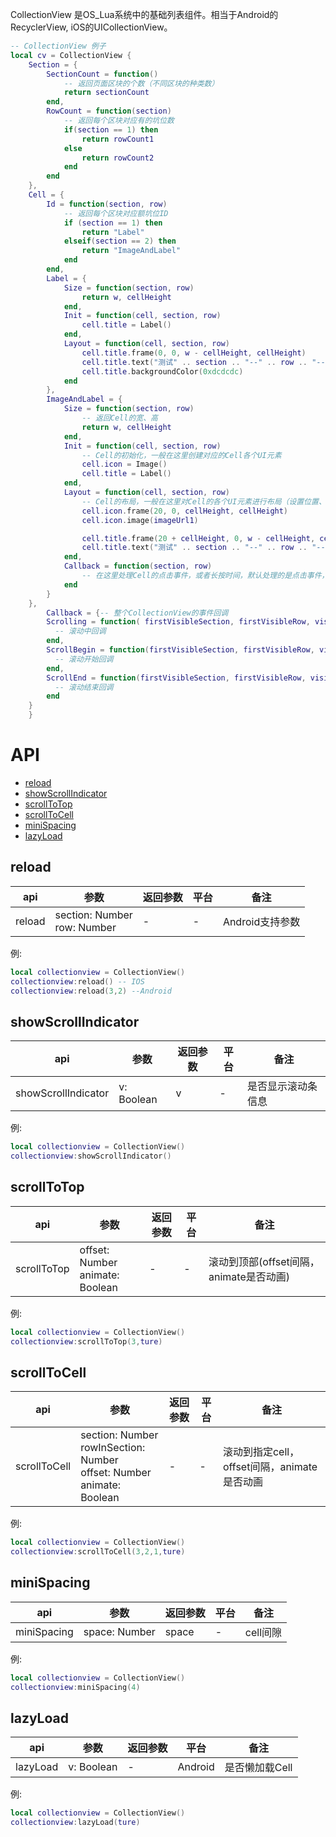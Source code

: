 CollectionView 是OS_Lua系统中的基础列表组件。相当于Android的RecyclerView, iOS的UICollectionView。


```lua
-- CollectionView 例子
local cv = CollectionView {
    Section = {
        SectionCount = function()
            -- 返回页面区块的个数（不同区块的种类数）
            return sectionCount
        end,
        RowCount = function(section)
            -- 返回每个区块对应有的坑位数
            if(section == 1) then
                return rowCount1
            else
                return rowCount2
            end
        end
    },
    Cell = {
        Id = function(section, row)
            -- 返回每个区块对应额坑位ID
            if (section == 1) then
                return "Label"
            elseif(section == 2) then
                return "ImageAndLabel"
            end
        end,
        Label = {
            Size = function(section, row)
                return w, cellHeight
            end,
            Init = function(cell, section, row)
                cell.title = Label()
            end,
            Layout = function(cell, section, row)
                cell.title.frame(0, 0, w - cellHeight, cellHeight)
                cell.title.text("测试" .. section .. "--" .. row .. "--" .. rowTitle)
                cell.title.backgroundColor(0xdcdcdc)
            end
        },
        ImageAndLabel = {
            Size = function(section, row)
                -- 返回Cell的宽、高
                return w, cellHeight
            end,
            Init = function(cell, section, row)
                -- Cell的初始化，一般在这里创建对应的Cell各个UI元素
                cell.icon = Image()
                cell.title = Label()
            end,
            Layout = function(cell, section, row)
                -- Cell的布局，一般在这里对Cell的各个UI元素进行布局（设置位置、内容）
                cell.icon.frame(20, 0, cellHeight, cellHeight)
                cell.icon.image(imageUrl1)

                cell.title.frame(20 + cellHeight, 0, w - cellHeight, cellHeight)
                cell.title.text("测试" .. section .. "--" .. row .. "--" .. rowTitle)
            end,
            Callback = function(section, row)
                -- 在这里处理Cell的点击事件，或者长按时间，默认处理的是点击事件，长按时间需要定义Callback为表                
            end
        }
    },
        Callback = {-- 整个CollectionView的事件回调
        Scrolling = function( firstVisibleSection, firstVisibleRow, visibleCellCount )
          -- 滚动中回调
        end,
        ScrollBegin = function(firstVisibleSection, firstVisibleRow, visibleCellCount )
          -- 滚动开始回调
        end,
        ScrollEnd = function(firstVisibleSection, firstVisibleRow, visibleCellCount )
          -- 滚动结束回调
        end
    }
    }
```


# API

* [reload ](#reload )
* [showScrollIndicator](#showScrollIndicator )
* [scrollToTop](#scrollToTop)
* [scrollToCell](#scrollToCell)
* [miniSpacing](#miniSpacing)
* [lazyLoad](#lazyLoad)


## reload
| api  |参数   |返回参数   |平台   |备注|
| ------------ | ------------ | ------------ | ------------ | ------------ |
|    reload    |   section: Number <br/>row: Number   |   -  |    - |   Android支持参数    |

例:
```lua
local collectionview = CollectionView()
collectionview:reload() -- IOS
collectionview:reload(3,2) --Android
```

## showScrollIndicator
| api  |参数   |返回参数   |平台   |备注|
| ------------ | ------------ | ------------ | ------------ | ------------ |
|    showScrollIndicator    |  v: Boolean    | v    | -    |    是否显示滚动条信息   |

例:
```lua
local collectionview = CollectionView()
collectionview:showScrollIndicator()
```


## scrollToTop
| api  |参数   |返回参数   |平台   |备注|
| ------------ | ------------ | ------------ | ------------ | ------------ |
|  scrollToTop      |   offset: Number<br/>animate: Boolean   | -    |   -  |    滚动到顶部(offset间隔，animate是否动画)   |

例:
```lua
local collectionview = CollectionView()
collectionview:scrollToTop(3,ture)
```

## scrollToCell
| api  |参数   |返回参数   |平台   |备注|
| ------------ | ------------ | ------------ | ------------ | ------------ |
|    scrollToCell    |  section: Number <br/> rowInSection: Number <br/> offset: Number <br/> animate: Boolean   |  -   |  -   |    滚动到指定cell，offset间隔，animate是否动画   |

例:
```lua
local collectionview = CollectionView()
collectionview:scrollToCell(3,2,1,ture)
```

## miniSpacing
| api  |参数   |返回参数   |平台   |备注|
| ------------ | ------------ | ------------ | ------------ | ------------ |
|    miniSpacing    |   space: Number   |   space   |  -   |   cell间隙    |

例:
```lua
local collectionview = CollectionView()
collectionview:miniSpacing(4)
```


## lazyLoad
| api  |参数   |返回参数   |平台   |备注|
| ------------ | ------------ | ------------ | ------------ | ------------ |
|    lazyLoad    |   v: Boolean   | -    |   Android   |   是否懒加载Cell    |

例:
```lua
local collectionview = CollectionView()
collectionview:lazyLoad(ture)
```
